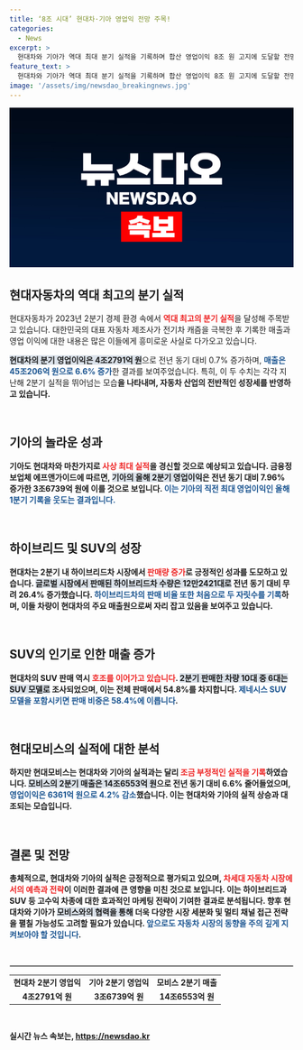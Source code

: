 ```yaml
---
title: ‘8조 시대’ 현대차·기아 영업익 전망 주목!
categories:
  - News
excerpt: >
  현대차와 기아가 역대 최대 분기 실적을 기록하며 합산 영업이익 8조 원 고지에 도달할 전망이다! 하이브리드와 SUV의 인기 상승이 주효한 가운데, 전기차 시장 우려를 딛고 성장세를 이어가고 있다. 클릭해 더욱 자세한 이야기를 확인해보세요!
feature_text: >
  현대차와 기아가 역대 최대 분기 실적을 기록하며 합산 영업이익 8조 원 고지에 도달할 전망이다! 하이브리드와 SUV의 인기 상승이 주효한 가운데, 전기차 시장 우려를 딛고 성장세를 이어가고 있다. 클릭해 더욱 자세한 이야기를 확인해보세요!
image: '/assets/img/newsdao_breakingnews.jpg'
---
```


<p><img src="/assets/img/newsdao_breakingnews.jpg" alt="flaretime 속보" /></p>

<h2 data-ke-size="size26">현대자동차의 역대 최고의 분기 실적</h2>

<p data-ke-size="size16">현대자동차가 2023년 2분기 경제 환경 속에서 <b><span style="color: #ee2323;">역대 최고의 분기 실적</span></b>을 달성해 주목받고 있습니다. 대한민국의 대표 자동차 제조사가 전기차 캐즘을 극복한 후 기록한 매출과 영업 이익에 대한 내용은 많은 이들에게 흥미로운 사실로 다가오고 있습니다.</p>

<p data-ke-size="size16"><b><span style="background-color: #21538527;">현대차의 분기 영업이익은 4조2791억 원</span></b>으로 전년 동기 대비 0.7% 증가하며, <b><span style="color: #1a5490;">매출은 45조206억 원으로 6.6% 증가</span></b>한 결과를 보여주었습니다. 특히, 이 두 수치는 각각 <b></b>지난해 2분기 실적을 뛰어넘는 모습<b>을 나타내며, 자동차 산업의 전반적인 성장세를 반영하고 있습니다.</p>

<p data-ke-size="size16">&nbsp;</p>

<h2 data-ke-size="size26">기아의 놀라운 성과</h2>

<p data-ke-size="size16">기아도 현대차와 마찬가지로 <b><span style="color: #ee2323;">사상 최대 실적</span></b>을 경신할 것으로 예상되고 있습니다. 금융정보업체 에프앤가이드에 따르면, <b><span style="background-color: #21538527;">기아의 올해 2분기 영업이익</span></b>은 전년 동기 대비 7.96% 증가한 3조6739억 원에 이를 것으로 보입니다. <b><span style="color: #1a5490;">이는 기아의 직전 최대 영업이익인 올해 1분기 기록을 웃도는 결과입니다.</span></b></p>

<p data-ke-size="size16">&nbsp;</p>

<h2 data-ke-size="size26">하이브리드 및 SUV의 성장</h2>

<p data-ke-size="size16">현대차는 2분기 내 하이브리드차 시장에서 <b><span style="color: #ee2323;">판매량 증가</span></b>로 긍정적인 성과를 도모하고 있습니다. <b><span style="background-color: #21538527;">글로벌 시장에서 판매된 하이브리드차 수량은 12만2421대로</span></b> 전년 동기 대비 무려 26.4% 증가했습니다. <b><span style="color: #1a5490;">하이브리드차의 판매 비율 또한 처음으로 두 자릿수를 기록</span></b>하며, 이들 차량이 현대차의 주요 매출원으로써 자리 잡고 있음을 보여주고 있습니다.</p>

<p data-ke-size="size16">&nbsp;</p>

<h2 data-ke-size="size26">SUV의 인기로 인한 매출 증가</h2>

<p data-ke-size="size16">현대차의 SUV 판매 역시 <b><span style="color: #ee2323;">호조를 이어가고 있습니다</span></b>. <b><span style="background-color: #21538527;">2분기 판매한 차량 10대 중 6대는 SUV 모델로</span></b> 조사되었으며, 이는 전체 판매에서 54.8%를 차지합니다. <b><span style="color: #1a5490;">제네시스 SUV 모델을 포함시키면 판매 비중은 58.4%에 이릅니다</span></b>.</p>

<p data-ke-size="size16">&nbsp;</p>

<h2 data-ke-size="size26">현대모비스의 실적에 대한 분석</h2>

<p data-ke-size="size16">하지만 현대모비스는 현대차와 기아의 실적과는 달리 <b><span style="color: #ee2323;">조금 부정적인 실적을 기록</span></b>하였습니다. <b><span style="background-color: #21538527;">모비스의 2분기 매출은 14조6553억 원</span></b>으로 전년 동기 대비 6.6% 줄어들었으며, <b><span style="color: #1a5490;">영업이익은 6361억 원으로 4.2% 감소</span></b>했습니다. 이는 현대차와 기아의 실적 상승과 대조되는 모습입니다.</p>

<p data-ke-size="size16">&nbsp;</p>

<h2 data-ke-size="size26">결론 및 전망</h2>

<p data-ke-size="size16">총체적으로, 현대차와 기아의 실적은 긍정적으로 평가되고 있으며, <b><span style="color: #ee2323;">차세대 자동차 시장에서의 예측과 전략</span></b>이 이러한 결과에 큰 영향을 미친 것으로 보입니다. 이는 하이브리드과 SUV 등 고수익 차종에 대한 효과적인 마케팅 전략이 기여한 결과로 분석됩니다. 향후 현대차와 기아가 <b><span style="background-color: #21538527;">모비스와의 협력을 통해</span></b> 더욱 다양한 시장 세분화 및 멀티 채널 접근 전략을 펼칠 가능성도 고려할 필요가 있습니다. <b><span style="color: #1a5490;">앞으로도 자동차 시장의 동향을 주의 깊게 지켜보아야 할 것입니다</span></b>.</p>

<p data-ke-size="size16">&nbsp;</p>

<hr style="border: 1px solid #ccc;">

<table style="width: 100%; border-collapse: collapse;">
<tr>
<td style="text-align: center; height: 17px;"><b>현대차 2분기 영업익</b></td>
<td style="text-align: center; height: 17px;"><b>기아 2분기 영업익</b></td>
<td style="text-align: center; height: 17px;"><b>모비스 2분기 매출</b></td>
</tr>
<tr>
<td style="text-align: center; height: 17px;"><b>4조2791억 원</b></td>
<td style="text-align: center; height: 17px;"><b>3조6739억 원</b></td>
<td style="text-align: center; height: 17px;"><b>14조6553억 원</b></td>
</tr>
</table>

<p data-ke-size="size16">&nbsp;</p>
실시간 뉴스 속보는, <a href="https://newsdao.kr" rel="dofollow">https://newsdao.kr</a>


